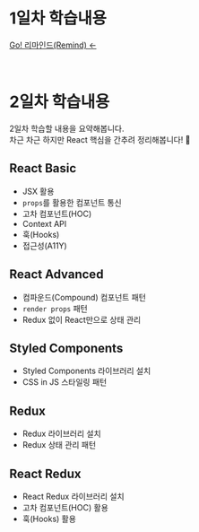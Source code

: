 # 1일차 학습내용

[Go! 리마인드(Remind) ←](https://github.com/yamoo9/SK__React-Programming/tree/D01)

<br/>

# 2일차 학습내용

2일차 학습할 내용을 요약해봅니다.  
차근 차근 하지만 React 핵심을 간추려 정리해봅니다! 🐧

## React Basic

- JSX 활용
- `props`를 활용한 컴포넌트 통신
- 고차 컴포넌트(HOC)
- Context API
- 훅(Hooks)
- 접근성(A11Y)

## React Advanced

- 컴파운드(Compound) 컴포넌트 패턴
- `render props` 패턴
- Redux 없이 React만으로 상태 관리
## Styled Components

- Styled Components 라이브러리 설치
- CSS in JS 스타일링 패턴

## Redux

- Redux 라이브러리 설치
- Redux 상태 관리 패턴

## React Redux

- React Redux 라이브러리 설치
- 고차 컴포넌트(HOC) 활용
- 훅(Hooks) 활용